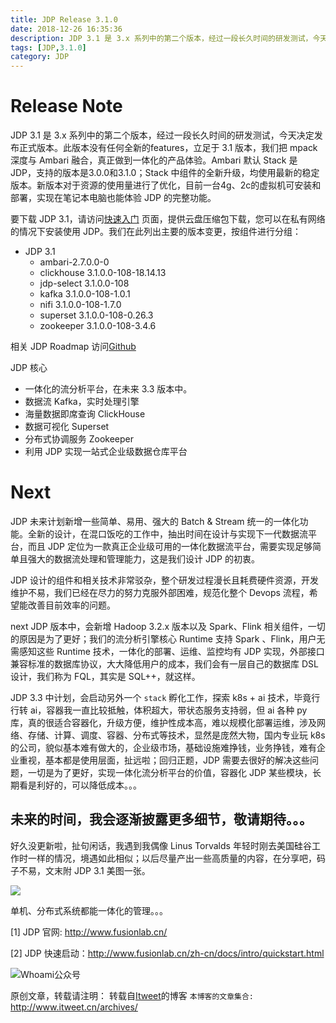 ```yaml
---
title: JDP Release 3.1.0
date: 2018-12-26 16:35:36
description: JDP 3.1 是 3.x 系列中的第二个版本，经过一段长久时间的研发测试，今天决定发布正式版本。
tags: [JDP,3.1.0]
category: JDP
---
```


# Release Note

JDP 3.1 是 3.x 系列中的第二个版本，经过一段长久时间的研发测试，今天决定发布正式版本。此版本没有任何全新的features，立足于 3.1 版本，我们把 mpack 深度与 Ambari 融合，真正做到一体化的产品体验。Ambari 默认 Stack 是 JDP，支持的版本是3.0.0和3.1.0；Stack 中组件的全新升级，均使用最新的稳定版本。新版本对于资源的使用量进行了优化，目前一台4g、2c的虚拟机可安装和部署，实现在笔记本电脑也能体验 JDP 的完整功能。

要下载 JDP 3.1，请访问[快速入门](http://www.fusionlab.cn/zh-cn/docs/intro/quickstart.html) 页面，提供云盘压缩包下载，您可以在私有网络的情况下安装使用 JDP。我们在此列出主要的版本变更，按组件进行分组：

* JDP 3.1 
    - ambari-2.7.0.0-0
    - clickhouse 3.1.0.0-108-18.14.13
    - jdp-select 3.1.0.0-108
    - kafka 3.1.0.0-108-1.0.1
    - nifi 3.1.0.0-108-1.7.0
    - superset 3.1.0.0-108-0.26.3
    - zookeeper 3.1.0.0-108-3.4.6

相关 JDP Roadmap 访问[Github](https://github.com/fusionlabcn/jdp)

JDP 核心  

* 一体化的流分析平台，在未来 3.3 版本中。
* 数据流 Kafka，实时处理引擎
* 海量数据即席查询 ClickHouse
* 数据可视化 Superset
* 分布式协调服务 Zookeeper
* 利用 JDP 实现一站式企业级数据仓库平台

# Next

JDP 未来计划新增一些简单、易用、强大的 Batch & Stream 统一的一体化功能。全新的设计，在混口饭吃的工作中，抽出时间在设计与实现下一代数据流平台，而且 JDP 定位为一款真正企业级可用的一体化数据流平台，需要实现足够简单且强大的数据流处理和管理能力，这是我们设计 JDP 的初衷。

JDP 设计的组件和相关技术非常驳杂，整个研发过程漫长且耗费硬件资源，开发维护不易，我们已经在尽力的努力克服外部困难，规范化整个 Devops 流程，希望能改善目前效率的问题。

next JDP 版本中，会新增 Hadoop 3.2.x 版本以及 Spark、Flink 相关组件，一切的原因是为了更好；我们的流分析引擎核心 Runtime 支持 Spark 、Flink，用户无需感知这些 Runtime 技术，一体化的部署、运维、监控均有 JDP 实现，外部接口兼容标准的数据库协议，大大降低用户的成本，我们会有一层自己的数据库 DSL 设计，我们称为 FQL，其实是 SQL++，就这样。

JDP 3.3 中计划，会启动另外一个 `stack` 孵化工作，探索 k8s + ai 技术，毕竟行行转 ai，容器我一直比较抵触，体积超大，带状态服务支持弱，但 ai 各种 py 库，真的很适合容器化，升级方便，维护性成本高，难以规模化部署运维，涉及网络、存储、计算、调度、容器、分布式等技术，显然是庞然大物，国内专业玩 k8s 的公司，貌似基本难有做大的，企业级市场，基础设施难挣钱，业务挣钱，难有企业重视，基本都是使用层面，扯远啦；回归正题，JDP 需要去很好的解决这些问题，一切是为了更好，实现一体化流分析平台的价值，容器化 JDP 某些模块，长期看是利好的，可以降低成本。。。

未来的时间，我会逐渐披露更多细节，敬请期待。。。
----

好久没更新啦，扯句闲话，我遇到我偶像 Linus Torvalds 年轻时刚去美国硅谷工作时一样的情况，境遇如此相似；以后尽量产出一些高质量的内容，在分享吧，码子不易，文末附 JDP 3.1 美图一张。

![](http://www.fusionlab.cn/zh-cn/docs/intro/img/ambari%E2%80%93dashboard.png)

单机、分布式系统都能一体化的管理。。。

[1] JDP 官网: http://www.fusionlab.cn/

[2] JDP 快速启动：http://www.fusionlab.cn/zh-cn/docs/intro/quickstart.html

![Whoami公众号](https://github.com/itweet/labs/raw/master/common/img/weixin_public.gif)

原创文章，转载请注明： 转载自[Itweet](http://www.itweet.cn)的博客
`本博客的文章集合:` http://www.itweet.cn/archives/
